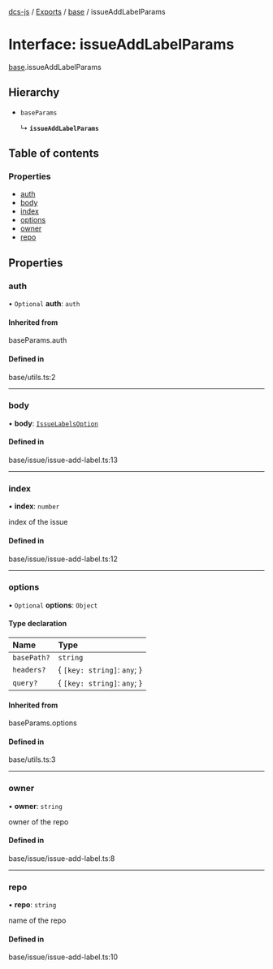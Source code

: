 [dcs-js](../README.md) / [Exports](../modules.md) / [base](../modules/base.md) / issueAddLabelParams

# Interface: issueAddLabelParams

[base](../modules/base.md).issueAddLabelParams

## Hierarchy

- `baseParams`

  ↳ **`issueAddLabelParams`**

## Table of contents

### Properties

- [auth](base.issueAddLabelParams.md#auth)
- [body](base.issueAddLabelParams.md#body)
- [index](base.issueAddLabelParams.md#index)
- [options](base.issueAddLabelParams.md#options)
- [owner](base.issueAddLabelParams.md#owner)
- [repo](base.issueAddLabelParams.md#repo)

## Properties

### <a id="auth" name="auth"></a> auth

• `Optional` **auth**: `auth`

#### Inherited from

baseParams.auth

#### Defined in

base/utils.ts:2

___

### <a id="body" name="body"></a> body

• **body**: [`IssueLabelsOption`](base.IssueLabelsOption.md)

#### Defined in

base/issue/issue-add-label.ts:13

___

### <a id="index" name="index"></a> index

• **index**: `number`

index of the issue

#### Defined in

base/issue/issue-add-label.ts:12

___

### <a id="options" name="options"></a> options

• `Optional` **options**: `Object`

#### Type declaration

| Name | Type |
| :------ | :------ |
| `basePath?` | `string` |
| `headers?` | { `[key: string]`: `any`;  } |
| `query?` | { `[key: string]`: `any`;  } |

#### Inherited from

baseParams.options

#### Defined in

base/utils.ts:3

___

### <a id="owner" name="owner"></a> owner

• **owner**: `string`

owner of the repo

#### Defined in

base/issue/issue-add-label.ts:8

___

### <a id="repo" name="repo"></a> repo

• **repo**: `string`

name of the repo

#### Defined in

base/issue/issue-add-label.ts:10
